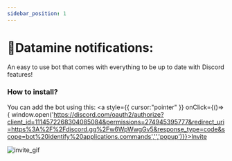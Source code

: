 ```yaml
---
sidebar_position: 1
---
```


# 🔔Datamine notifications:

An easy to use bot that comes with everything to be up to date with Discord features!

### How to install? 

You can add the bot using this: <a style={{
  cursor:"pointer"
}} onClick={()=>{ 
  window.open('https://discord.com/oauth2/authorize?client_id=1114572268304085084&permissions=274945395777&redirect_uri=https%3A%2F%2Fdiscord.gg%2Fw6WpWwgGv5&response_type=code&scope=bot%20identify%20applications.commands','','popup')}}>Invite</a>

![invite_gif](/img/invite.gif)
